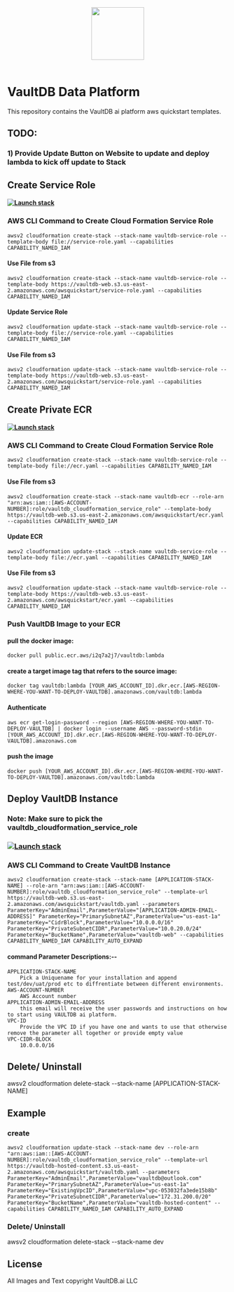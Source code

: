 <div align="center">
  <img src="https://www.vaultdb.ai/img/v-logo.png" height="120">
</div>
<br>

# VaultDB Data Platform

This repository contains the VaultDB ai platform aws quickstart templates.

## TODO:
### 1) Provide Update Button on Website to update and deploy lambda to kick off update to Stack

## Create Service Role

#### [![Launch stack](https://s3.amazonaws.com/cloudformation-examples/cloudformation-launch-stack.png)](https://console.aws.amazon.com/cloudformation/home?#/stacks/new?stackName=vaultdb-service-role&templateURL=https://vaultdb-web.s3.us-east-2.amazonaws.com/awsquickstart/service-role.yaml)

### AWS CLI Command to Create Cloud Formation Service Role

```
awsv2 cloudformation create-stack --stack-name vaultdb-service-role --template-body file://service-role.yaml --capabilities CAPABILITY_NAMED_IAM
```
#### Use File from s3

```
awsv2 cloudformation create-stack --stack-name vaultdb-service-role --template-body https://vaultdb-web.s3.us-east-2.amazonaws.com/awsquickstart/service-role.yaml --capabilities CAPABILITY_NAMED_IAM
```
#### Update Service Role

```
awsv2 cloudformation update-stack --stack-name vaultdb-service-role --template-body file://service-role.yaml --capabilities CAPABILITY_NAMED_IAM
```
#### Use File from s3

```
awsv2 cloudformation update-stack --stack-name vaultdb-service-role --template-body https://vaultdb-web.s3.us-east-2.amazonaws.com/awsquickstart/service-role.yaml --capabilities CAPABILITY_NAMED_IAM
```

## Create Private ECR

#### [![Launch stack](https://s3.amazonaws.com/cloudformation-examples/cloudformation-launch-stack.png)](https://console.aws.amazon.com/cloudformation/home?#/stacks/new?stackName=vaultdb-service-role&templateURL=https://vaultdb-web.s3.us-east-2.amazonaws.com/awsquickstart/ecr.yaml)

### AWS CLI Command to Create Cloud Formation Service Role

```
awsv2 cloudformation create-stack --stack-name vaultdb-service-role --template-body file://ecr.yaml --capabilities CAPABILITY_NAMED_IAM
```
#### Use File from s3

```
awsv2 cloudformation create-stack --stack-name vaultdb-ecr --role-arn "arn:aws:iam::[AWS-ACCOUNT-NUMBER]:role/vaultdb_cloudformation_service_role" --template-body https://vaultdb-web.s3.us-east-2.amazonaws.com/awsquickstart/ecr.yaml --capabilities CAPABILITY_NAMED_IAM
```
#### Update ECR

```
awsv2 cloudformation update-stack --stack-name vaultdb-service-role --template-body file://ecr.yaml --capabilities CAPABILITY_NAMED_IAM
```
#### Use File from s3

```
awsv2 cloudformation update-stack --stack-name vaultdb-service-role --template-body https://vaultdb-web.s3.us-east-2.amazonaws.com/awsquickstart/ecr.yaml --capabilities CAPABILITY_NAMED_IAM
```

### Push VaultDB Image to your ECR
#### pull the docker image:
```
docker pull public.ecr.aws/i2q7a2j7/vaultdb:lambda
```
#### create a target image tag that refers to the source image:
```
docker tag vaultdb:lambda [YOUR_AWS_ACCOUNT_ID].dkr.ecr.[AWS-REGION-WHERE-YOU-WANT-TO-DEPLOY-VAULTDB].amazonaws.com/vaultdb:lambda
```
#### Authenticate
```
aws ecr get-login-password --region [AWS-REGION-WHERE-YOU-WANT-TO-DEPLOY-VAULTDB] | docker login --username AWS --password-stdin [YOUR_AWS_ACCOUNT_ID].dkr.ecr.[AWS-REGION-WHERE-YOU-WANT-TO-DEPLOY-VAULTDB].amazonaws.com
```
####  push the image
```
docker push [YOUR_AWS_ACCOUNT_ID].dkr.ecr.[AWS-REGION-WHERE-YOU-WANT-TO-DEPLOY-VAULTDB].amazonaws.com/vaultdb:lambda
```

## Deploy VaultDB Instance

### Note: Make sure to pick the vaultdb_cloudformation_service_role

### [![Launch stack](https://s3.amazonaws.com/cloudformation-examples/cloudformation-launch-stack.png)](https://console.aws.amazon.com/cloudformation/home?#/stacks/new?stackName=dev-test-prod&templateURL=https://vaultdb-web.s3.us-east-2.amazonaws.com/awsquickstart/vaultdb.yaml)

### AWS CLI Command to Create VaultDB Instance
```
awsv2 cloudformation create-stack --stack-name [APPLICATION-STACK-NAME] --role-arn "arn:aws:iam::[AWS-ACCOUNT-NUMBER]:role/vaultdb_cloudformation_service_role" --template-url https://vaultdb-web.s3.us-east-2.amazonaws.com/awsquickstart/vaultdb.yaml --parameters ParameterKey="AdminEmail",ParameterValue="[APPLICATION-ADMIN-EMAIL-ADDRESS]" ParameterKey="PrimarySubnetAZ",ParameterValue="us-east-1a" ParameterKey="CidrBlock",ParameterValue="10.0.0.0/16" ParameterKey="PrivateSubnetCIDR",ParameterValue="10.0.20.0/24" ParameterKey="BucketName",ParameterValue="vaultdb-web" --capabilities CAPABILITY_NAMED_IAM CAPABILITY_AUTO_EXPAND
```
    
#### command Parameter Descriptions:--
    APPLICATION-STACK-NAME
        Pick a Uniquename for your installation and append test/dev/uat/prod etc to diffrentiate between different environments.
    AWS-ACCOUNT-NUMBER
        AWS Account number
    APPLICATION-ADMIN-EMAIL-ADDRESS
        this email will receive the user passwords and instructions on how to start using VAULTDB ai platform.
    VPC-ID
        Provide the VPC ID if you have one and wants to use that otherwise remove the parameter all together or provide empty value
    VPC-CIDR-BLOCK
        10.0.0.0/16

## Delete/ Uninstall

awsv2 cloudformation delete-stack --stack-name [APPLICATION-STACK-NAME]

## Example

### create

```
awsv2 cloudformation update-stack --stack-name dev --role-arn "arn:aws:iam::[AWS-ACCOUNT-NUMBER]:role/vaultdb_cloudformation_service_role" --template-url https://vaultdb-hosted-content.s3.us-east-2.amazonaws.com/awsquickstart/vaultdb.yaml --parameters ParameterKey="AdminEmail",ParameterValue="vaultdb@outlook.com" ParameterKey="PrimarySubnetAZ",ParameterValue="us-east-1a" ParameterKey="ExistingVpcID",ParameterValue="vpc-053032fa3ede15b8b" ParameterKey="PrivateSubnetCIDR",ParameterValue="172.31.200.0/20" ParameterKey="BucketName",ParameterValue="vaultdb-hosted-content" --capabilities CAPABILITY_NAMED_IAM CAPABILITY_AUTO_EXPAND
```

### Delete/ Uninstall

awsv2 cloudformation delete-stack --stack-name dev

## License

All Images and Text copyright VaultDB.ai LLC
